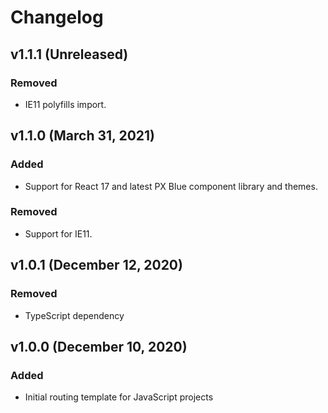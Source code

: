# Changelog

## v1.1.1 (Unreleased)

### Removed

-   IE11 polyfills import.

## v1.1.0 (March 31, 2021)

### Added

-   Support for React 17 and latest PX Blue component library and themes.

### Removed

-   Support for IE11.

## v1.0.1 (December 12, 2020)

### Removed

-   TypeScript dependency

## v1.0.0 (December 10, 2020)

### Added

-   Initial routing template for JavaScript projects